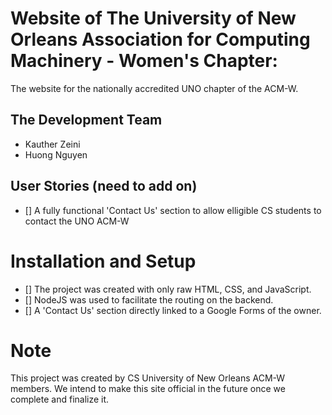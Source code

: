 # Website of The University of New Orleans Association for Computing Machinery - Women's Chapter:

The website for the nationally accredited UNO chapter of the ACM-W.

## The Development Team
- Kauther Zeini
- Huong Nguyen

## User Stories (need to add on)
- [] A fully functional 'Contact Us' section to allow elligible CS students to contact the UNO ACM-W

# Installation and Setup
- [] The project was created with only raw HTML, CSS, and JavaScript.
- [] NodeJS was used to facilitate the routing on the backend.
- [] A 'Contact Us' section directly linked to a Google Forms of the owner.

# Note
This project was created by CS University of New Orleans ACM-W members. We intend to make this site official in the future once we complete and finalize it.


